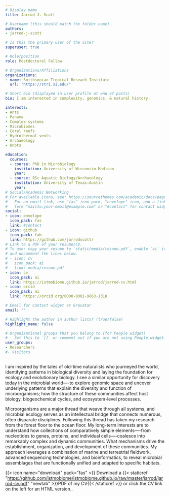 ```yaml
---
# Display name
title: Jarrod J. Scott

# Username (this should match the folder name)
authors:
- jarrod-j-scott

# Is this the primary user of the site?
superuser: true

# Role/position
role: Postdoctoral Fellow

# Organizations/Affiliations
organizations:
- name: Smithsonian Tropical Reseach Institute
  url: "https://stri.si.edu/"

# Short bio (displayed in user profile at end of posts)
bio: I am interested in complexity, genomics, & natural history.

interests:
- Ants
- Panama
- Complex systems
- Microbiomes
- Coral reefs
- Hydrothermal vents
- Archaeology
- Knots

education:
  courses:
  - course: PhD in Microbiology
    institution: University of Wisconsin—Madison
    year:
  - course: BSc Aquatic Biology/Archaeology
    institution: University of Texas—Austin
    year:
# Social/Academic Networking
# For available icons, see: https://sourcethemes.com/academic/docs/page-builder/#icons
#   For an email link, use "fas" icon pack, "envelope" icon, and a link in the
#   form "mailto:your-email@example.com" or "#contact" for contact widget.
social:
- icon: envelope
  icon_pack: fas
  link: #contact
- icon: github
  icon_pack: fab
  link: https://github.com/jarrodscott/
# Link to a PDF of your resume/CV.
# To use: copy your resume to `static/media/resume.pdf`, enable `ai` icons in `params.toml`, 
# and uncomment the lines below.
# - icon: cv
#   icon_pack: ai
#   link: media/resume.pdf
- icon: cv
  icon_pack: ai
  link: https://istmobiome.github.io/jarrod/jarrod-cv.html
- icon: orcid
  icon_pack: ai
  link: https://orcid.org/0000-0001-9863-1318

# Email for Contact widget or Gravatar
email: ""

# Highlight the author in author lists? (true/false)
highlight_name: false

# Organizational groups that you belong to (for People widget)
#   Set this to `[]` or comment out if you are not using People widget.
user_groups:
- Researchers
#- Visitors
---
```


I am inspired by the tales of old-time naturalists who journeyed the world, identifying patterns in biological diversity and laying the foundation for ecology and evolutionary biology. I see a similar opportunity for discovery today in the microbial world—-to explore genomic space and uncover underlying patterns that explain the diversity and function of microorganisms; how the structure of these communities affect host biology, biogeochemical cycles, and ecosystem-level processes.

Microorganisms are a major thread that weave through all systems, and microbial ecology serves as an intellectual bridge that connects numerous, often disparate disciplines. Following this thread has taken my research from the forest floor to the ocean floor. My long-term interests are to understand how collections of comparatively simple elements—-from nucleotides to genes, proteins, and individual cells—-coalesce into remarkably complex and dynamic communities. What mechanisms drive the establishment, organization, and development of these communities. My approach leverages a combination of marine and terrestrial fieldwork, advanced sequencing technologies, and bioinformatics, to reveal microbial assemblages that are functionally unified and adapted to specific habitats.

{{< icon name="download" pack="fas" >}} Download a {{< staticref "https://github.com/istmobiome/istmobiome.github.io/raw/master/jarrod/jarrod-cv.pdf" "newtab" >}}PDF of my CV{{< /staticref >}} or click the CV link on the left for an HTML version..

